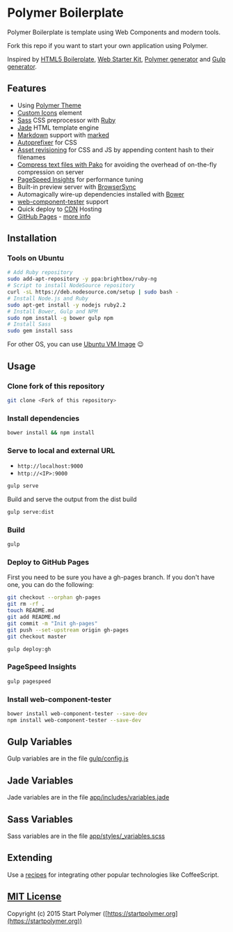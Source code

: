 # Polymer Boilerplate

Polymer Boilerplate is template using Web Components and modern tools.

Fork this repo if you want to start your own application using Polymer.

Inspired by [HTML5 Boilerplate](https://github.com/h5bp/html5-boilerplate),
[Web Starter Kit](https://github.com/google/web-starter-kit),
[Polymer generator](https://github.com/yeoman/generator-polymer) and
[Gulp generator](https://github.com/yeoman/generator-gulp-webapp).

## Features

- Using [Polymer Theme](https://github.com/StartPolymer/polymer-theme)
- [Custom Icons](https://github.com/StartPolymer/polymer-boilerplate/blob/master/app/elements/custom-icons/custom-icons.html) element
- [Sass](http://sass-lang.com) CSS preprocessor with [Ruby](https://www.ruby-lang.org)
- [Jade](http://jade-lang.com) HTML template engine
- [Markdown](https://help.github.com/articles/github-flavored-markdown/) support with [marked](https://github.com/chjj/marked)
- [Autoprefixer](https://github.com/postcss/autoprefixer) for CSS
- [Asset revisioning](https://github.com/smysnk/gulp-rev-all)
for CSS and JS by appending content hash to their filenames
- [Compress text files with Pako](https://github.com/jameswyse/gulp-pako)
for avoiding the overhead of on-the-fly compression on server
- [PageSpeed Insights](https://developers.google.com/speed/docs/insights/about) for performance tuning
- Built-in preview server with [BrowserSync](http://www.browsersync.io)
- Automagically wire-up dependencies installed with [Bower](http://bower.io)
- [web-component-tester](https://github.com/Polymer/web-component-tester) support
- Quick deploy to [CDN](http://en.wikipedia.org/wiki/Content_delivery_network) Hosting
 - [GitHub Pages](https://pages.github.com) - [more info](https://github.com/blog/1715-faster-more-awesome-github-pages)

## Installation

### Tools on Ubuntu

```sh
# Add Ruby repository
sudo add-apt-repository -y ppa:brightbox/ruby-ng
# Script to install NodeSource repository
curl -sL https://deb.nodesource.com/setup | sudo bash -
# Install Node.js and Ruby
sudo apt-get install -y nodejs ruby2.2
# Install Bower, Gulp and NPM
sudo npm install -g bower gulp npm
# Install Sass
sudo gem install sass
```

For other OS, you can use [Ubuntu VM Image](http://www.osboxes.org/ubuntu/) :wink:

## Usage

### Clone fork of this repository

```sh
git clone <Fork of this repository>
```

### Install dependencies

```sh
bower install && npm install
```

### Serve to local and external URL

- `http://localhost:9000`
- `http://<IP>:9000`

```sh
gulp serve
```

Build and serve the output from the dist build

```sh
gulp serve:dist
```

### Build

```sh
gulp
```

### Deploy to GitHub Pages

First you need to be sure you have a gh-pages branch. If you don't have one, you can do the following:

```sh
git checkout --orphan gh-pages
git rm -rf .
touch README.md
git add README.md
git commit -m "Init gh-pages"
git push --set-upstream origin gh-pages
git checkout master
```

```sh
gulp deploy:gh
```

### PageSpeed Insights

```sh
gulp pagespeed
```

### Install web-component-tester

```sh
bower install web-component-tester --save-dev
npm install web-component-tester --save-dev
```

## Gulp Variables

Gulp variables are in the file [gulp/config.js](https://github.com/StartPolymer/polymer-boilerplate/blob/master/gulp/config.js)

## Jade Variables

Jade variables are in the file [app/includes/variables.jade](https://github.com/StartPolymer/polymer-boilerplate/blob/master/app/includes/variables.jade)

## Sass Variables

Sass variables are in the file [app/styles/_variables.scss](https://github.com/StartPolymer/polymer-boilerplate/blob/master/app/styles/_variables.scss)

## Extending

Use a [recipes](https://github.com/yeoman/generator-gulp-webapp/blob/master/docs/recipes/README.md)
for integrating other popular technologies like CoffeeScript.

## [MIT License](https://github.com/StartPolymer/polymer-boilerplate/blob/master/LICENSE)

Copyright (c) 2015 Start Polymer ([https://startpolymer.org](https://startpolymer.org))
